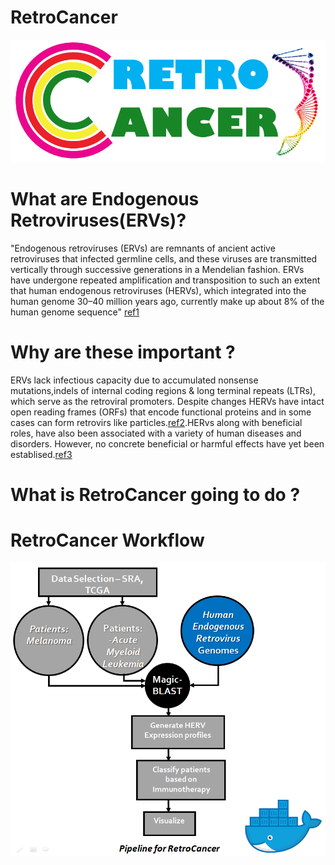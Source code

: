# RetroCancer

![retrocancer](retrologo.png)

# What are Endogenous Retroviruses(ERVs)?
"Endogenous retroviruses (ERVs) are remnants of ancient active retroviruses that infected germline cells, and these viruses are transmitted vertically through successive generations in a Mendelian fashion. ERVs have undergone repeated amplification and transposition to such an extent that human endogenous retroviruses (HERVs), which integrated into the human genome 30–40 million years ago, currently make up about 8% of the human genome sequence" [ref1](https://retrovirology.biomedcentral.com/articles/10.1186/1742-4690-8-90)

# Why are these important ?
ERVs lack infectious capacity due to accumulated nonsense mutations,indels of internal coding regions & long terminal repeats (LTRs), which serve as the retroviral promoters. Despite changes HERVs have intact open reading frames (ORFs) that encode functional proteins and in some cases can form retrovirs like particles.[ref2](https://retrovirology.biomedcentral.com/articles/10.1186/1742-4690-8-90).HERvs along with beneficial roles, have also been associated with a variety of human diseases and disorders. However, no concrete beneficial or harmful effects have yet been establised.[ref3](https://www.nature.com/articles/srep41960)   

# What is RetroCancer going to do ?




# RetroCancer Workflow
![Logo](workflow1.png)
